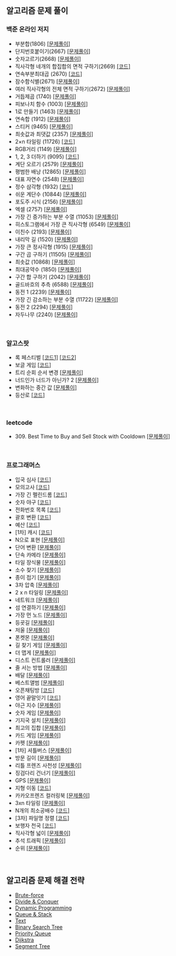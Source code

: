 ## 알고리즘 문제 풀이

### 백준 온라인 저지

-   부분합(1806) [[문제풀이]](./problems/src/baekjoon/p1806/Solution.md)
-   단지번호붙이기(2667) [[문제풀이]](./problems/src/baekjoon/p2667/Solution.md)
-   숫자고르기(2668) [[문제풀이]](./problems/src/baekjoon/p2668/Solution.md)
-   직사각형 네개의 합집합의 면적 구하기(2669) [[코드]](./problems/src/baekjoon/p2669/Main.java)
-   연속부분최대곱 (2670) [[코드]](./problems/src/baekjoon/p2670/Main.java)
-   잠수함식별(2671) [[문제풀이]](./problems/src/baekjoon/p2671/Solution.md)
-   여러 직사각형의 전체 면적 구하기(2672) [[문제풀이]](./problems/src/baekjoon/p2672/Solution.md)
-   거듭제곱 (1740) [[문제풀이]](./problems/src/baekjoon/p1740/Solution.md)
-   피보나치 함수 (1003) [[문제풀이]](./problems/src/baekjoon/p1003/Solution.md)
-   1로 만들기 (1463) [[문제풀이]](./problems/src/baekjoon/p1463/Solution.md)
-   연속합 (1912) [[문제풀이]](./problems/src/baekjoon/p1912/Solution.md)
-   스티커 (9465) [[문제풀이]](./problems/src/baekjoon/p9465/Solution.md)
-   최솟값과 최댓값 (2357) [[문제풀이]](./problems/src/baekjoon/p2357/Solution.md)
-   2×n 타일링 (11726) [[코드]](./problems/src/baekjoon/p11726/Main.java)
-   RGB거리 (1149) [[문제풀이]](./problems/src/baekjoon/p1149/Solution.md)
-   1, 2, 3 더하기 (9095) [[코드]](./problems/src/baekjoon/p9095/Main.java)
-   계단 오르기 (2579) [[문제풀이]](./problems/src/baekjoon/p2579/Solution.md)
-   평범한 배낭 (12865) [[문제풀이]](./problems/src/baekjoon/p12865/Solution.md)
-   대표 자연수 (2548) [[문제풀이]](./problems/src/baekjoon/p2548/Solution.md)
-   정수 삼각형 (1932) [[코드]](./problems/src/baekjoon/p1932/Main.java)
-   쉬운 계단수 (10844) [[문제풀이]](./problems/src/baekjoon/p10844/Solution.md)
-   포도주 시식 (2156) [[문제풀이]](./problems/src/baekjoon/p2156/Solution.md)
-   엑셀 (2757) [[문제풀이]](./problems/src/baekjoon/p2757/Solution.md)
-   가장 긴 증가하는 부분 수열 (11053) [[문제풀이]](./problems/src/baekjoon/p11053/Solution.md)
-   히스토그램에서 가장 큰 직사각형 (6549) [[문제풀이]](./problems/src/baekjoon/p6549/Solution.md)
-   이친수 (2193) [[문제풀이]](./problems/src/baekjoon/p2193/Solution.md)
-   내리막 길 (1520) [[문제풀이]](./problems/src/baekjoon/p1520/Solution.md)
-   가장 큰 정사각형 (1915) [[문제풀이]](./problems/src/baekjoon/p1915/Solution.md)
-   구간 곱 구하기 (11505) [[문제풀이]](./problems/src/baekjoon/p11505/Solution.md)
-   최솟값 (10868) [[문제풀이]](./problems/src/baekjoon/p10868/Solution.md)
-   최대공약수 (1850) [[문제풀이]](./problems/src/baekjoon/p1850/Solution.md)
-   구간 합 구하기 (2042) [[문제풀이]](./problems/src/baekjoon/p2042/Solution.md)
-   골드바흐의 추측  (6588) [[문제풀이]](./problems/src/baekjoon/p6588/Solution.md)
-   동전 1 (2239) [[문제풀이]](./problems/src/baekjoon/p2239/Solution.md)
-   가장 긴 감소하는 부분 수열  (11722) [[문제풀이]](./problems/src/baekjoon/p11722/Solution.md)
-   동전 2 (2294) [[문제풀이]](./problems/src/baekjoon/p2294/Solution.md) 
-   자두나무 (2240) [[문제풀이]](./problems/src/baekjoon/p2240/Solution.md)

​        

### 알고스팟

-   록 페스티벌 [[코드1]](./problems/src/algospot/FESTIVAL/Main.java) [[코드2]](./problems/src/algospot/FESTIVAL/Main2.java)
-   보글 게임 [[코드]](./problems/src/algospot/BOGGLE/Main.java)
-   트리 순회 순서 변경 [[문제풀이]](./problems/src/algospot/TRAVERSAL/Solution.md)
-   너드인가 너드가 아닌가? 2 [[문제풀이]](./problems/src/algospot/NERD2/Solution.md)
-   변화하는 중간 값 [[문제풀이]](./problems/src/algospot/RUNNINGMEDIAN/Solution.md)
-   등산로 [[코드]](./problems/src/algospot/MORDOR/Main.java)

​    

### leetcode

- 309\. Best Time to Buy and Sell Stock with Cooldown [[문제풀이]](./problems/leetcode/p309/Solution.md)

​      

### 프로그래머스

-   입국 심사 [[코드]](./problems/src/programmers/immigrationExamination/Solution.java)
-   모의고사 [[코드]](./problems/src/programmers/mockTest1/Solution.java)
-   가장 긴 펠린드롬 [[코드]](./problems/src/programmers/longestPalindrome/Solution.java)
-   숫자 야구 [[코드]](./problems/src/programmers/numberBaseball/Solution.java)
-   전화번호 목록 [[코드]](./problems/src/programmers/phoneNumberList/Main.java)
-   괄호 변환 [[코드]](./problems/src/programmers/convertParentheses/Solution.java)
-   예산 [[코드]](./problems/src/programmers/budget/Solution.java)
-   \[1차\] 캐시 [[코드]](./problems/src/programmers/cache1/Solution.java)
-   N으로 표현 [[문제풀이]](./problems/src/programmers/expressionN/Solution.md)
-   단어 변환 [[문제풀이]](./problems/src/programmers/wordConversation/Solution.md)
-   단속 카메라 [[문제풀이]](./problems/src/programmers/IntermittentCamera/Solution.md)
-   타일 장식물 [[문제풀이]](./problems/src/programmers/tileOrnaments/Solution.md)
-   소수 찾기 [[문제풀이]](./problems/src/programmers/findingPrimeNumber/Solution.md)
-   종이 접기 [[문제풀이]](./problems/src/programmers/origami/Solution.md)
-   3차 압축 [[문제풀이]](./problems/src/programmers/compression3/Solution.md)
-   2 x n 타일링 [[문제풀이]](./problems/src/programmers/twoNTiling/Solution.md)
-   네트워크 [[문제풀이]](./problems/src/programmers/network/Solution.md)
-   섬 연결하기 [[문제풀이]](./problems/src/programmers/connectingIslands/Solution.md)
-   가장 먼 노드 [[문제풀이]](./problems/src/programmers/theFarestNode/Solution.md)
-   등굣길 [[문제풀이]](./problems/src/programmers/schoolWay/Solution.md)
-   저울 [[문제풀이]](./problems/src/programmers/scale/Solution.md)
-   폰켓몬 [[문제풀이]](./problems/src/programmers/ponketmon/Solution.md)
-   길 찾기 게임 [[문제풀이]](./problems/src/programmers/wayFindingGames/Solution.md)
-   더 맵게 [[문제풀이]](./problems/src/programmers/moreSpicy/Solution.md)
-   디스트 컨트롤러 [[문제풀이]](./problems/src/programmers/diskController/Solution.md)
-   줄 서는 방법 [[문제풀이]](./problems/src/programmers/howToLineUp/Solution.md)
-   배달 [[문제풀이]](./problems/src/programmers/delivery/Solution.md)
-   베스트앨범 [[문제풀이]](./problems/src/programmers/bestAlbum/Solution.md)
-   오픈채팅방 [[코드]](./problems/src/programmers/openChattingRoom/Solution.java)
-   영어 끝말잇기 [[코드]](./problems/src/programmers/englishWordChain/Solution.java)
-   야근 지수 [[문제풀이]](./problems/src/programmers/nightWork/Solution.md)
-   숫자 게임 [[문제풀이]](./problems/src/programmers/numberGame/Solution.md)
-   기지국 설치 [[문제풀이]](./problems/src/programmers/baseStationInstallation/Solution.md)
-   최고의 집합 [[문제풀이]](./problems/src/programmers/theBestSet/Solution.md)
-   카드 게임 [[문제풀이]](./problems/src/programmers/cardGame/Solution.md)
-   카펫 [[문제풀이]](./problems/src/programmers/carpet/Solution.md)
-   \[1차\] 셔틀버스 [[문제풀이]](./problems/src/programmers/shuttleBus/Solution.md)
-   방문 길이 [[문제풀이]](./problems/src/programmers/visitingLength/Solution.md)
-   리틀 프렌즈 사천성 [[문제풀이]](./problems/src/programmers/littleFriendsSachunsung/Solution.md)
-   징검다리 건너기 [[문제풀이]](./problems/src/programmers/crossingSteppingStones/Solution.md)
-   GPS [[문제풀이]](./problems/src/programmers/GPS/Solution.md)
-   지형 이동 [[코드]](./problems/src/programmers/terrainMovement/Solution2.java)
-   카카오프렌즈 컬러링북 [[문제풀이]](./problems/src/programmers/coloringBook/Solution.md)
-   3xn 타일링 [[문제풀이]](./problems/src/programmers/threeNTiling/Solution.md)
-   N개의 최소공배수 [[코드]](./problems/src/programmers/leastCommonMultipleOfNValue/Solution.java)
-   \[3차\] 파일명 정렬 [[코드]](./problems/src/programmers/fileNameSort/Solution.java)
-   보행자 천국 [[코드]](./problems/src/programmers/walkerHeaven/Solution.java)
-   직사각형 넓이 [[문제풀이]](./problems/src/programmers/rectangleArea/Solution.md)
-   추석 트래픽 [[문제풀이]](./problems/src/programmers/chuseokTraffic/Solution.md)
-   순위 [[문제풀이]](./problems/src/programmers/rank/Solution.md)

​      

## 알고리즘 문제 해결 전략

-   [Brute-force](./AlgorithmicProblemSolvingStrategies/ch6/ch6.md)
-   [Divide & Conquer](./AlgorithmicProblemSolvingStrategies/ch7/ch7.md)
-   [Dynamic Programming](./AlgorithmicProblemSolvingStrategies/ch8/ch8.md)
-   [Queue & Stack](./AlgorithmicProblemSolvingStrategies/ch19/ch19.md)
-   [Text](./AlgorithmicProblemSolvingStrategies/ch20/ch20.md)
-   [Binary Search Tree](./AlgorithmicProblemSolvingStrategies/ch22/ch22.md)
-   [Priority Queue](./AlgorithmicProblemSolvingStrategies/ch23/ch23.md)
-   [Dijkstra](./AlgorithmicProblemSolvingStrategies/ch30/dijkstra.md)
-   [Segment Tree](./AlgorithmicProblemSolvingStrategies/ch24/ch24.md)
